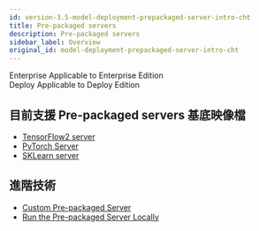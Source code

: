 ```yaml
---
id: version-3.5-model-deployment-prepackaged-server-intro-cht
title: Pre-packaged servers
description: Pre-packaged servers
sidebar_label: Overview
original_id: model-deployment-prepackaged-server-intro-cht
---
```


<div class="label-sect">
  <div class="ee-only tooltip">Enterprise
    <span class="tooltiptext">Applicable to Enterprise Edition</span>
  </div>
  <div class="deploy-only tooltip">Deploy
    <span class="tooltiptext">Applicable to Deploy Edition</span>
  </div>
</div>

## 目前支援 Pre-packaged servers 基底映像檔

- [TensorFlow2 server](model-deployment-prepackaged-server-tensorflow2-cht)
- [PyTorch Server](model-deployment-prepackaged-server-pytorch-cht)
- [SKLearn server](model-deployment-prepackaged-server-sklearn-cht)

## 進階技術

- [Custom Pre-packaged Server](model-deployment-prepackaged-server-custom-cht)
- [Run the Pre-packaged Server Locally](model-deployment-prepackaged-server-test-cht)
